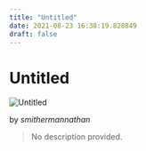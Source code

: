 ```yaml
---
title: "Untitled"
date: 2021-08-23 16:38:19.828849
draft: false
---
```


# Untitled

![Untitled](../images/6eb3f1b8-045a-11ec-ab3e-1e00f30e0089.png)

by *smithermannathan*



> No description provided.